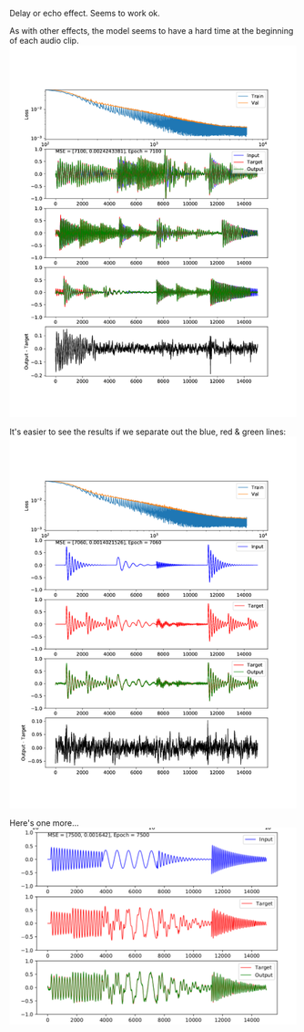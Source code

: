 Delay or echo effect. Seems to work ok.

As with other effects, the model seems to have a hard time at the beginning of each audio clip.
![progress image](progress0.png)

It's easier to see the results if we separate out the blue, red & green lines:
![progress image split](progress0_split.png)

Here's one more...
![delay image 2](delay2.png)

